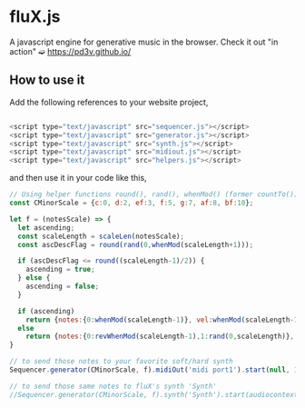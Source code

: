 # fluX.js
A javascript engine for generative music in the browser. Check it out "in action" ➫ https://pd3v.github.io/

## How to use it
Add the following references to your website project,

```javascript

<script type="text/javascript" src="sequencer.js"></script>
<script type="text/javascript" src="generator.js"></script>
<script type="text/javascript" src="synth.js"></script>
<script type="text/javascript" src="midiout.js"></script>
<script type="text/javascript" src="helpers.js"></script>

```

and then use it in your code like this,

```javascript
// Using helper functions round(), rand(), whenMod() (former countTo()) and revWhenMod (countFrom())
const CMinorScale = {c:0, d:2, ef:3, f:5, g:7, af:8, bf:10};

let f = (notesScale) => {
  let ascending;
  const scaleLength = scaleLen(notesScale);
  const ascDescFlag = round(rand(0,whenMod(scaleLength+1)));

  if (ascDescFlag <= round((scaleLength-1)/2)) {
    ascending = true;
  } else {
    ascending = false;
  }

  if (ascending)
    return {notes:{0:whenMod(scaleLength-1)}, vel:whenMod(scaleLength-1)>=0 && whenMod(scaleLength-1)<=3? 127:39, dur:8, oct:4}; // solo note
  else
    return {notes:{0:revWhenMod(scaleLength-1),1:rand(0,scaleLength)}, vel:revWhenMod(scaleLength-1)>3 && revWhenMod(scaleLength-1)<=scaleLength-1? 15:127, dur:16, oct:2}; // 2 notes
}

// to send those notes to your favorite soft/hard synth
Sequencer.generator(CMinorScale, f).midiOut('midi port1').start(null, 120);

// to send those same notes to fluX's synth 'Synth'
//Sequencer.generator(CMinorScale, f).synth('Synth').start(audiocontext, 120);
```

